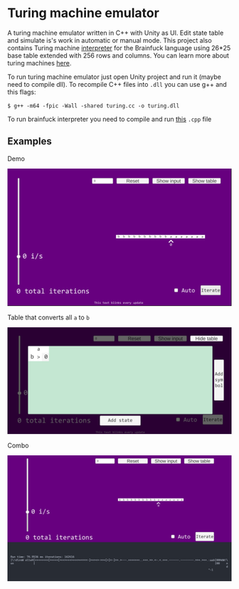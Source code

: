# Turing machine emulator

A turing machine emulator written in C++ with Unity as UI. Edit state table and simulate is's work in automatic or manual mode. This project also contains Turing machine [interpreter](./cpp/brainfuck.h) for the Brainfuck language using 26\*25 base table extended with 256 rows and columns. You can learn more about turing machines [here](https://en.wikipedia.org/wiki/Turing_machine). 

To run turing machine emulator just open Unity project and run it (maybe need to compile dll). To recompile C++ files into `.dll` you can use g++ and this flags:

```shell
$ g++ -m64 -fpic -Wall -shared turing.cc -o turing.dll
```

To run brainfuck interpreter you need to compile and run [this](./cpp/run_brainfuck.cpp) `.cpp` file

## Examples

Demo

![img](./demo.png)

Table that converts all `a` to `b`

![img](./a_to_b.png)

Combo

![img](./turing.png)


